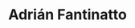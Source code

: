 ---
title: "Adrián Fantinatto"
url: /ciudad-autonoma-de-buenos-aires/adrian-fantinatto/
shop: Autoteile
---